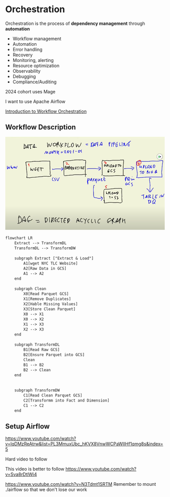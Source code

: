 # Orchestration

Orchestration is the process of **dependency management** through **automation**

- Workflow management
- Automation
- Error handling 
- Recovery
- Monitoring, alerting
- Resource optimization
- Observability
- Debugging
- Compliance/Auditing

2024 cohort uses Mage

I want to use Apache Airflow

[Introduction to Workflow Orchestration](https://www.youtube.com/watch?v=0yK7LXwYeD0&list=PL3MmuxUbc_hKVX8VnwWCPaWlIHf1qmg8s&index=4)

## Workflow Description
![alt text](../_resources/02-workflow-orchestration/readme.md/image.png)

```mermaid
flowchart LR
    Extract --> TransformDL
    TransformDL --> TransformDW

    subgraph Extract ["Extract & Load"]
        A1[wget NYC TLC Website]
        A2[Raw Data in GCS]
        A1 --> A2
    end

    subgraph Clean
        X0[Read Parquet GCS]
        X1[Remove Duplicates]
        X2[Hable Missing Values]
        X3[Store Clean Parquet]
        X0 --> X1
        X0 --> X2
        X1 --> X3
        X2 --> X3
    end

    subgraph TransformDL
        B1[Read Raw GCS]
        B2[Ensure Parquet into GCS]
        Clean        
        B1 --> B2
        B2 --> Clean        
    end


    subgraph TransformDW
        C1[Read Clean Parquet GCS]        
        C2[Transformm into Fact and Dimension]
        C1 --> C2        
    end

```


## Setup Airflow
https://www.youtube.com/watch?v=lqDMzReAtrw&list=PL3MmuxUbc_hKVX8VnwWCPaWlIHf1qmg8s&index=5

Hard video to follow

This video is better to follow 
https://www.youtube.com/watch?v=Sva8rDtlWi4 

https://www.youtube.com/watch?v=N3Tdmt1SRTM
Remember to mount ./airflow so that we don't lose our work



